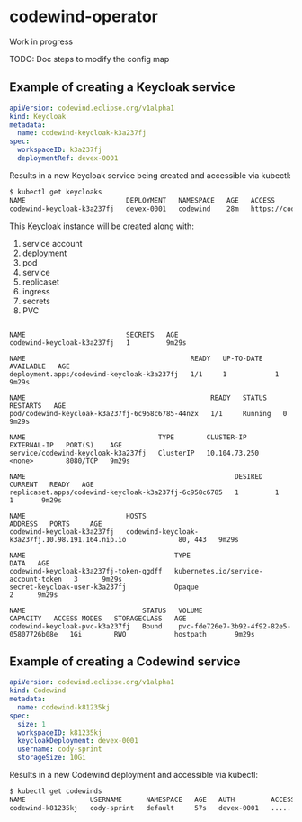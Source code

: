 # codewind-operator

Work in progress


TODO:  Doc steps to modify the config map




## Example of creating a Keycloak service

```yaml
apiVersion: codewind.eclipse.org/v1alpha1
kind: Keycloak
metadata:
  name: codewind-keycloak-k3a237fj
spec:
  workspaceID: k3a237fj
  deploymentRef: devex-0001
```

Results in a new Keycloak service being created and accessible via kubectl:

```bash
$ kubectl get keycloaks
NAME                         DEPLOYMENT   NAMESPACE   AGE   ACCESS
codewind-keycloak-k3a237fj   devex-0001   codewind    28m   https://codewind-keycloak-k3a237fj.10.100.111.145.nip.io
```

This Keycloak instance will be created along with:

1. service account
2. deployment
3. pod
4. service
5. replicaset
6. ingress
7. secrets
8. PVC

```

NAME                         SECRETS   AGE
codewind-keycloak-k3a237fj   1         9m29s

NAME                                         READY   UP-TO-DATE   AVAILABLE   AGE
deployment.apps/codewind-keycloak-k3a237fj   1/1     1            1           9m29s

NAME                                              READY   STATUS    RESTARTS   AGE
pod/codewind-keycloak-k3a237fj-6c958c6785-44nzx   1/1     Running   0          9m29s

NAME                                 TYPE        CLUSTER-IP      EXTERNAL-IP   PORT(S)    AGE
service/codewind-keycloak-k3a237fj   ClusterIP   10.104.73.250   <none>        8080/TCP   9m29s

NAME                                                    DESIRED   CURRENT   READY   AGE
replicaset.apps/codewind-keycloak-k3a237fj-6c958c6785   1         1         1       9m29s

NAME                         HOSTS                                             ADDRESS   PORTS     AGE
codewind-keycloak-k3a237fj   codewind-keycloak-k3a237fj.10.98.191.164.nip.io             80, 443   9m29s

NAME                                     TYPE                                  DATA   AGE
codewind-keycloak-k3a237fj-token-qgdff   kubernetes.io/service-account-token   3      9m29s
secret-keycloak-user-k3a237fj            Opaque                                2      9m29s

NAME                             STATUS   VOLUME                                     CAPACITY   ACCESS MODES   STORAGECLASS   AGE
codewind-keycloak-pvc-k3a237fj   Bound    pvc-fde726e7-3b92-4f92-82e5-05807726b08e   1Gi        RWO            hostpath       9m29s
```

## Example of creating a Codewind service

```yaml
apiVersion: codewind.eclipse.org/v1alpha1
kind: Codewind
metadata:
  name: codewind-k81235kj
spec:
  size: 1
  workspaceID: k81235kj
  keycloakDeployment: devex-0001
  username: cody-sprint
  storageSize: 10Gi
```

Results in a new Codewind deployment and accessible via kubectl:

```bash
$ kubectl get codewinds
NAME                USERNAME      NAMESPACE   AGE   AUTH         ACCESSURL
codewind-k81235kj   cody-sprint   default     57s   devex-0001   .....
```
